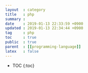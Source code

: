 ```yaml
---
layout  : category
title   : php
summary : 
date    : 2019-01-13 22:33:59 +0900
updated : 2019-01-13 22:34:44 +0900
tag     : php
toc     : true
public  : true
parent  : [[programming-language]]
latex   : false
---
```

* TOC
{:toc}

# 

